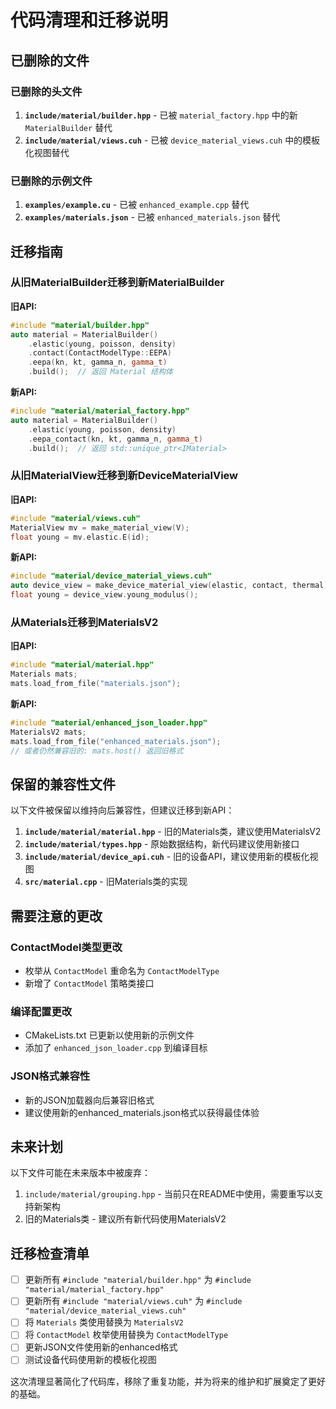 # 代码清理和迁移说明

## 已删除的文件

### 已删除的头文件
1. **`include/material/builder.hpp`** - 已被 `material_factory.hpp` 中的新 `MaterialBuilder` 替代
2. **`include/material/views.cuh`** - 已被 `device_material_views.cuh` 中的模板化视图替代

### 已删除的示例文件
1. **`examples/example.cu`** - 已被 `enhanced_example.cpp` 替代
2. **`examples/materials.json`** - 已被 `enhanced_materials.json` 替代

## 迁移指南

### 从旧MaterialBuilder迁移到新MaterialBuilder

**旧API:**
```cpp
#include "material/builder.hpp"
auto material = MaterialBuilder()
    .elastic(young, poisson, density)
    .contact(ContactModelType::EEPA)
    .eepa(kn, kt, gamma_n, gamma_t)
    .build();  // 返回 Material 结构体
```

**新API:**
```cpp
#include "material/material_factory.hpp"
auto material = MaterialBuilder()
    .elastic(young, poisson, density)
    .eepa_contact(kn, kt, gamma_n, gamma_t)
    .build();  // 返回 std::unique_ptr<IMaterial>
```

### 从旧MaterialView迁移到新DeviceMaterialView

**旧API:**
```cpp
#include "material/views.cuh"
MaterialView mv = make_material_view(V);
float young = mv.elastic.E(id);
```

**新API:**
```cpp
#include "material/device_material_views.cuh"
auto device_view = make_device_material_view(elastic, contact, thermal);
float young = device_view.young_modulus();
```

### 从Materials迁移到MaterialsV2

**旧API:**
```cpp
#include "material/material.hpp"
Materials mats;
mats.load_from_file("materials.json");
```

**新API:**
```cpp
#include "material/enhanced_json_loader.hpp"
MaterialsV2 mats;
mats.load_from_file("enhanced_materials.json");
// 或者仍然兼容旧的: mats.host() 返回旧格式
```

## 保留的兼容性文件

以下文件被保留以维持向后兼容性，但建议迁移到新API：

1. **`include/material/material.hpp`** - 旧的Materials类，建议使用MaterialsV2
2. **`include/material/types.hpp`** - 原始数据结构，新代码建议使用新接口
3. **`include/material/device_api.cuh`** - 旧的设备API，建议使用新的模板化视图
4. **`src/material.cpp`** - 旧Materials类的实现

## 需要注意的更改

### ContactModel类型更改
- 枚举从 `ContactModel` 重命名为 `ContactModelType`
- 新增了 `ContactModel` 策略类接口

### 编译配置更改
- CMakeLists.txt 已更新以使用新的示例文件
- 添加了 `enhanced_json_loader.cpp` 到编译目标

### JSON格式兼容性
- 新的JSON加载器向后兼容旧格式
- 建议使用新的enhanced_materials.json格式以获得最佳体验

## 未来计划

以下文件可能在未来版本中被废弃：
1. `include/material/grouping.hpp` - 当前只在README中使用，需要重写以支持新架构
2. 旧的Materials类 - 建议所有新代码使用MaterialsV2

## 迁移检查清单

- [ ] 更新所有 `#include "material/builder.hpp"` 为 `#include "material/material_factory.hpp"`
- [ ] 更新所有 `#include "material/views.cuh"` 为 `#include "material/device_material_views.cuh"`
- [ ] 将 `Materials` 类使用替换为 `MaterialsV2`
- [ ] 将 `ContactModel` 枚举使用替换为 `ContactModelType`
- [ ] 更新JSON文件使用新的enhanced格式
- [ ] 测试设备代码使用新的模板化视图

这次清理显著简化了代码库，移除了重复功能，并为将来的维护和扩展奠定了更好的基础。